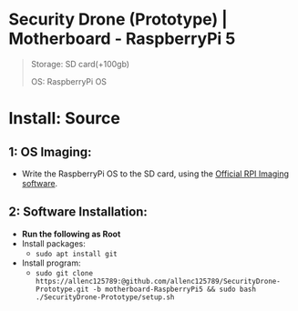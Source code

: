 # Security Drone (Prototype) | Motherboard - RaspberryPi 5

> Storage: SD card(+100gb)
>
> OS: RaspberryPi OS

# Install: Source

## 1: OS Imaging:
+ Write the RaspberryPi OS to the SD card, using the [Official RPI Imaging software](https://www.raspberrypi.com/software/).

## 2: Software Installation:
+ **Run the following as Root**
+ Install packages:
  +  `sudo apt install git`
+ Install program:
  + `sudo git clone https://allenc125789:@github.com/allenc125789/SecurityDrone-Prototype.git -b motherboard-RaspberryPi5 && sudo bash ./SecurityDrone-Prototype/setup.sh`
